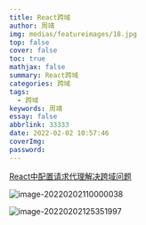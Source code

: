 ```yaml
---
title: React跨域
author: 周靖
img: medias/featureimages/18.jpg
top: false
cover: false
toc: true
mathjax: false
summary: React跨域
categories: 跨域
tags:
  - 跨域
keywords: 周靖
essay: false
abbrlink: 33333
date: 2022-02-02 10:57:46
coverImg:
password:
---
```


[React中配置请求代理解决跨域问题](https://www.jianshu.com/p/d53ac37288dc)

![image-20220202110000038](https://qiniuyun.code520.com.cn/images/20220202110000.png)

![image-20220202125351997](https://qiniuyun.code520.com.cn/images/20220202125352.png)
